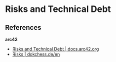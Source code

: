 # Risks and Technical Debt

## References

**arc42**

- [Risks and Technical Debt | docs.arc42.org](https://docs.arc42.org/section-11/)
- [Risks | dokchess.de/en](https://www.dokchess.de/en/11_risks/)
